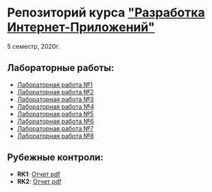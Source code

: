 # Репозиторий курса ["Разработка Интернет-Приложений"](https://github.com/iu5team/iu5web-fall-2020)
5 семестр, 2020г.

## Лабораторные работы:
+ [Лабораторная работа №1](https://github.com/ksenia57/5sem_RIP/tree/main/Lab1)
+ [Лабораторная работа №2](https://github.com/ksenia57/5sem_RIP/tree/main/Lab2)
+ [Лабораторная работа №3](https://github.com/ksenia57/5sem_RIP/tree/main/Lab3)
+ [Лабораторная работа №4](https://github.com/ksenia57/5sem_RIP/tree/main/Lab4)
+ [Лабораторная работа №5](https://github.com/ksenia57/5sem_RIP/tree/main/Lab5)
+ [Лабораторная работа №6](https://github.com/ksenia57/5sem_RIP/tree/main/Lab6)
+ [Лабораторная работа №7](https://github.com/ksenia57/5sem_RIP/tree/main/Lab7)
+ [Лабораторная работа №8](https://github.com/ksenia57/5sem_RIP/tree/main/Lab8)
## Рубежные контроли:
+ **RK1**: [Отчет pdf](https://github.com/ksenia57/5sem_RIP/blob/main/%D0%A0%D0%9A1.pdf)
+ **RK2**: [Отчет pdf](https://github.com/ksenia57/5sem_RIP/blob/main/%D0%A0%D0%9A2/%D0%A0%D0%9A2%20%D0%98%D0%A35-52%D0%91%20%D0%A0%D0%B0%D0%B1%D1%86%D0%B5%D0%B2%D0%B8%D1%87%20%D0%9A%D1%81%D0%B5%D0%BD%D0%B8%D1%8F.pdf)
